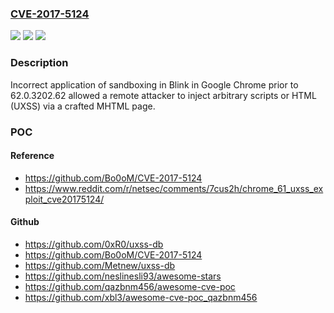 ### [CVE-2017-5124](https://cve.mitre.org/cgi-bin/cvename.cgi?name=CVE-2017-5124)
![](https://img.shields.io/static/v1?label=Product&message=Google%20Chrome%20prior%20to%2062.0.3202.62&color=blue)
![](https://img.shields.io/static/v1?label=Version&message=n%2Fa&color=blue)
![](https://img.shields.io/static/v1?label=Vulnerability&message=Inappropriate%20implementation&color=brighgreen)

### Description

Incorrect application of sandboxing in Blink in Google Chrome prior to 62.0.3202.62 allowed a remote attacker to inject arbitrary scripts or HTML (UXSS) via a crafted MHTML page.

### POC

#### Reference
- https://github.com/Bo0oM/CVE-2017-5124
- https://www.reddit.com/r/netsec/comments/7cus2h/chrome_61_uxss_exploit_cve20175124/

#### Github
- https://github.com/0xR0/uxss-db
- https://github.com/Bo0oM/CVE-2017-5124
- https://github.com/Metnew/uxss-db
- https://github.com/neslinesli93/awesome-stars
- https://github.com/qazbnm456/awesome-cve-poc
- https://github.com/xbl3/awesome-cve-poc_qazbnm456

